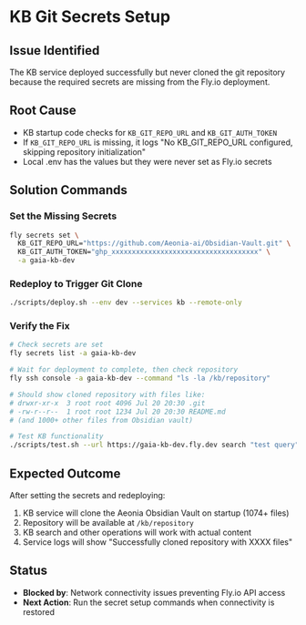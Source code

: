 # KB Git Secrets Setup

## Issue Identified
The KB service deployed successfully but never cloned the git repository because the required secrets are missing from the Fly.io deployment.

## Root Cause
- KB startup code checks for `KB_GIT_REPO_URL` and `KB_GIT_AUTH_TOKEN` 
- If `KB_GIT_REPO_URL` is missing, it logs "No KB_GIT_REPO_URL configured, skipping repository initialization"
- Local .env has the values but they were never set as Fly.io secrets

## Solution Commands

### Set the Missing Secrets
```bash
fly secrets set \
  KB_GIT_REPO_URL="https://github.com/Aeonia-ai/Obsidian-Vault.git" \
  KB_GIT_AUTH_TOKEN="ghp_xxxxxxxxxxxxxxxxxxxxxxxxxxxxxxxxxxxx" \
  -a gaia-kb-dev
```

### Redeploy to Trigger Git Clone
```bash
./scripts/deploy.sh --env dev --services kb --remote-only
```

### Verify the Fix
```bash
# Check secrets are set
fly secrets list -a gaia-kb-dev

# Wait for deployment to complete, then check repository
fly ssh console -a gaia-kb-dev --command "ls -la /kb/repository"

# Should show cloned repository with files like:
# drwxr-xr-x  3 root root 4096 Jul 20 20:30 .git
# -rw-r--r--  1 root root 1234 Jul 20 20:30 README.md
# (and 1000+ other files from Obsidian vault)

# Test KB functionality
./scripts/test.sh --url https://gaia-kb-dev.fly.dev search "test query"
```

## Expected Outcome
After setting the secrets and redeploying:
1. KB service will clone the Aeonia Obsidian Vault on startup (1074+ files)
2. Repository will be available at `/kb/repository` 
3. KB search and other operations will work with actual content
4. Service logs will show "Successfully cloned repository with XXXX files"

## Status
- **Blocked by**: Network connectivity issues preventing Fly.io API access
- **Next Action**: Run the secret setup commands when connectivity is restored